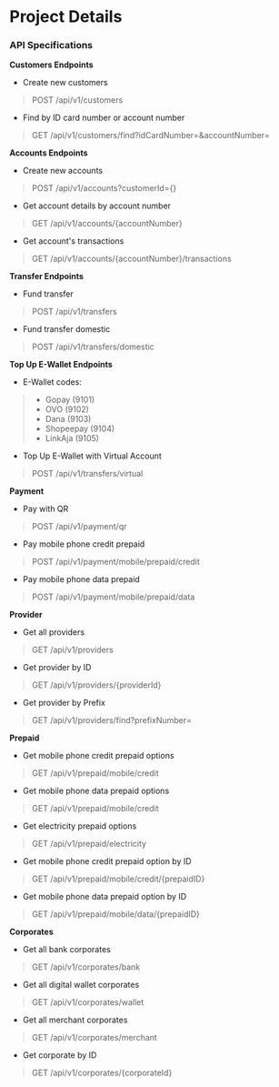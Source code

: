 # Project Details
### API Specifications

**Customers Endpoints**
- Create new customers
> POST /api/v1/customers
- Find by ID card number or account number
> GET /api/v1/customers/find?idCardNumber=&accountNumber=

**Accounts Endpoints**
- Create new accounts
> POST /api/v1/accounts?customerId={}
- Get account details by account number
> GET /api/v1/accounts/{accountNumber}
- Get account's transactions
> GET /api/v1/accounts/{accountNumber}/transactions

**Transfer Endpoints**
- Fund transfer
> POST /api/v1/transfers
- Fund transfer domestic
> POST /api/v1/transfers/domestic

**Top Up E-Wallet Endpoints**
- E-Wallet codes:
> - Gopay (9101)
> - OVO (9102)
> - Dana (9103)
> - Shopeepay (9104)
> - LinkAja (9105)
- Top Up E-Wallet with Virtual Account
> POST /api/v1/transfers/virtual

**Payment**
- Pay with QR
> POST /api/v1/payment/qr
- Pay mobile phone credit prepaid
> POST /api/v1/payment/mobile/prepaid/credit 
- Pay mobile phone data prepaid
> POST /api/v1/payment/mobile/prepaid/data

**Provider**
- Get all providers
> GET /api/v1/providers
- Get provider by ID
> GET /api/v1/providers/{providerId}
- Get provider by Prefix
> GET /api/v1/providers/find?prefixNumber=

**Prepaid**
- Get mobile phone credit prepaid options
> GET /api/v1/prepaid/mobile/credit
- Get mobile phone data prepaid options
> GET /api/v1/prepaid/mobile/credit
- Get electricity prepaid options
> GET /api/v1/prepaid/electricity  
- Get mobile phone credit prepaid option by ID
> GET /api/v1/prepaid/mobile/credit/{prepaidID}
- Get mobile phone data prepaid option by ID
> GET /api/v1/prepaid/mobile/data/{prepaidID}

**Corporates**
- Get all bank corporates
> GET /api/v1/corporates/bank
- Get all digital wallet corporates
> GET /api/v1/corporates/wallet
- Get all merchant corporates
> GET /api/v1/corporates/merchant
- Get corporate by ID
> GET /api/v1/corporates/{corporateId}
